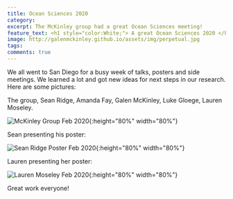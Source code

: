 ```yaml
---
title: Ocean Sciences 2020
category: 
excerpt: The McKinley group had a great Ocean Sciences meeting!
feature_text: <h1 style="color:White;"> A great Ocean Sciences 2020 </h1>
image: http://galenmckinley.github.io/assets/img/perpetual.jpg
tags: 
comments: true
---
```


We all went to San Diego for a busy week of talks, posters and side meetings. We learned a lot and got new ideas for next steps in our research. 
Here are some pictures:

The group, Sean Ridge, Amanda Fay, Galen McKinley, Luke Gloege, Lauren Moseley.

![McKinley Group Feb 2020]({{site.baseurl}}/assets/img/McKinleyGroup_feb2020_sm.jpg){:height="80%" width="80%"}

Sean presenting his poster:

![Sean Ridge Poster Feb 2020]({{site.baseurl}}/assets/img/RidgePosterFeb2020_sm.jpg){:height="80%" width="80%"}

Lauren presenting her poster: 

![Lauren Moseley Feb 2020]({{site.baseurl}}/assets/img/Lauren_poster_OS2020_sm.jpg){:height="80%" width="80%"}

Great work everyone! 
